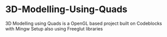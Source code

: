 # 3D-Modelling-Using-Quads

3D Modelling using Quads is a OpenGL based project 
built on Codeblocks with Mingw Setup also using Freeglut libraries

